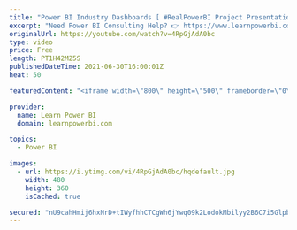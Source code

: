 ```yaml
---
title: "Power BI Industry Dashboards [ #RealPowerBI Project Presentations ] ▶️ REPLAY Jun 24th Event"
excerpt: "Need Power BI Consulting Help? 👉 https://www.learnpowerbi.com/consulting  Want to explore our Power BI Training Programs? 👉 https://www.learnpowerbi.com/training    ==Table of Contents==  00:00 Introduction  01:13 Start 11:06 Community Building Organization, Ohio by Andrew Alli 24:48 Emergency Medical"
originalUrl: https://youtube.com/watch?v=4RpGjAdA0bc
type: video
price: Free
length: PT1H42M25S
publishedDateTime: 2021-06-30T16:00:01Z
heat: 50

featuredContent: "<iframe width=\"800\" height=\"500\" frameborder=\"0\" src=\"https://www.youtube.com/embed/4RpGjAdA0bc\" allow=\"accelerometer; autoplay; encrypted-media; gyroscope; picture-in-picture\" allowfullscreen></iframe>"

provider:
  name: Learn Power BI
  domain: learnpowerbi.com

topics:
  - Power BI

images:
  - url: https://i.ytimg.com/vi/4RpGjAdA0bc/hqdefault.jpg
    width: 480
    height: 360
    isCached: true

secured: "nU9cahHmij6hxNrD+tIWyfhhCTCgWh6jYwq09k2LodokMbilyy2B6C7i5GlpbsjeFtwtYcNCCz2lJMYOajH4DaxjmwSG6bAvViC6NumUoCO0EI1K2jfZv/n2RdvB0n4rSMXwCc+nFGDfs2GO6VEh5l/FGVfxetOFVmWyIzcjYRVO4kfRCMOneqsNt+gXc25x+u+FjIBYU0jk8Xrn6p1THFco28zGTTOWHdUoIofUWMokLA64/JjYHxusbAxD42FEYvRYRwdgaDFpTqmU7FVpnjScWhUEumXUa6WKwblHvaSdZeZRxZsMOBnORNlZfCCa3peSCAizMyj9fbOnuc7d90RDLud6vtleAI233d5kE0FFvE2fO3a23Gjqo6tqYlgmK9BIOF5zqLoUvgARH7tRMmMIDe5ODGee5RyiK6JVX6M=;HmHUXlTjkEkjugqQ9MOvmg=="
---
```


